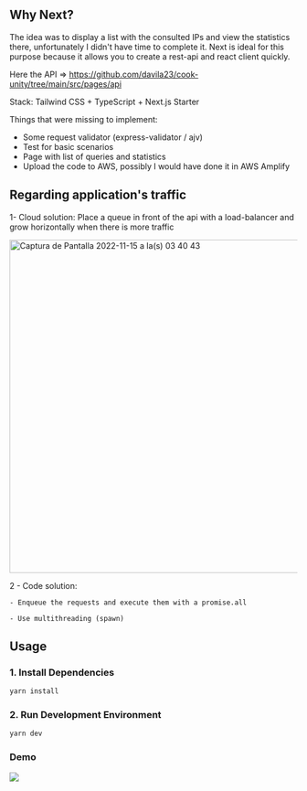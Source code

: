 ## Why Next?

The idea was to display a list with the consulted IPs and view the statistics there, unfortunately I didn't have time to complete it.
Next is ideal for this purpose because it allows you to create a rest-api and react client quickly.

Here the API => https://github.com/davila23/cook-unity/tree/main/src/pages/api

Stack: Tailwind CSS + TypeScript + Next.js Starter

Things that were missing to implement:
- Some request validator (express-validator / ajv)
- Test for basic scenarios
- Page with list of queries and statistics
- Upload the code to AWS, possibly I would have done it in AWS Amplify


## Regarding application's traffic

1- Cloud solution:
Place a queue in front of the api with a load-balancer and grow horizontally when there is more traffic

<img width="583" alt="Captura de Pantalla 2022-11-15 a la(s) 03 40 43" src="https://user-images.githubusercontent.com/50145471/201846680-1b53c389-f720-49d2-b255-699ffbe65fe5.png">

2 - Code solution:

    - Enqueue the requests and execute them with a promise.all
    
    - Use multithreading (spawn)

## Usage

### 1. Install Dependencies

```bash
yarn install 
```

### 2. Run Development Environment

```bash
yarn dev 
```

### Demo 

![](https://user-images.githubusercontent.com/50145471/201843274-8c3fde97-1f30-4159-983f-3f2e9b8211fe.gif)
